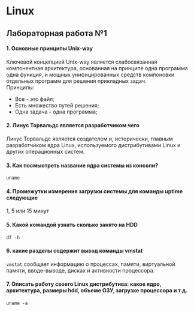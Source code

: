 # Linux
## Лабораторная работа №1
#### 1. Основные принципы Unix-way 

Ключевой концепцией Unix-way является слабосвязанная компонентная архитектура, основанная на принципе одна программа одна функция, и мощных унифицированных средств компоновки отдельных программ для решения прикладных задач. \
Принципы:
 - Все - это файл;
 - Есть множество путей решения;
 - Одна задача - одна программа;

#### 2. Линус Торвальдс является разработчиком чего

Линус Торвальдс является создателем и, исторически, главным разработчиком ядра Linux, используемого дистрибутивами Linux и других операционных систем.

#### 3. Как посмыотреть название ядра системы из консоли?

`uname` 


#### 4. Промежутки измерения загрузки системы для команды uptime следующие

1, 5 или 15 минут 

#### 5. Какой командой узнать сколько занято на HDD

`df -h` 


#### 6. какие разделы содержит вывод команды vmstat

`vmstat` сообщает информацию о процессах, памяти, виртуальной памяти, вводе-выводе, дисках и активности процессора.


#### 7. Описать работу своего Linux дистрибутива: какое ядро, архитектура, размеры hdd, объеме ОЗУ, загрузке процессора и т.д.

`uname -a`
